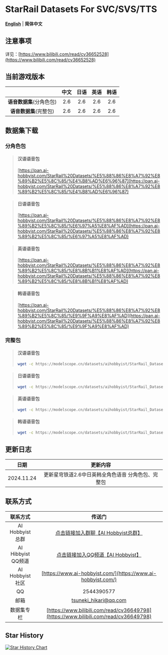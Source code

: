 
# StarRail Datasets For SVC/SVS/TTS
[**English**](./README.md) | **简体中文**
## 注意事项

详见：[https://www.bilibili.com/read/cv36652528](https://www.bilibili.com/read/cv36652528)

## 当前游戏版本

|                          | 中文 | 日语 | 英语 | 韩语 |
| :----------------------: | :--: | :--: | :--: | :--: |
| **语音数据集**(分角色包) | 2.6  | 2.6  | 2.6  | 2.6  |
|  **语音数据集**(完整包)  | 2.6  | 2.6  | 2.6  | 2.6  |

## 数据集下载
### 分角色包
>#### 汉语语音包
>[https://pan.ai-hobbyist.com/StarRail%20Datasets/%E5%88%86%E8%A7%92%E8%89%B2%E5%8C%85/%E4%B8%AD%E6%96%87](https://pan.ai-hobbyist.com/StarRail%20Datasets/%E5%88%86%E8%A7%92%E8%89%B2%E5%8C%85/%E4%B8%AD%E6%96%87)

>#### 日语语音包
>[https://pan.ai-hobbyist.com/StarRail%20Datasets/%E5%88%86%E8%A7%92%E8%89%B2%E5%8C%85/%E6%97%A5%E8%AF%AD](https://pan.ai-hobbyist.com/StarRail%20Datasets/%E5%88%86%E8%A7%92%E8%89%B2%E5%8C%85/%E6%97%A5%E8%AF%AD)

>#### 英语语音包
>[https://pan.ai-hobbyist.com/StarRail%20Datasets/%E5%88%86%E8%A7%92%E8%89%B2%E5%8C%85/%E8%8B%B1%E8%AF%AD](https://pan.ai-hobbyist.com/StarRail%20Datasets/%E5%88%86%E8%A7%92%E8%89%B2%E5%8C%85/%E8%8B%B1%E8%AF%AD)

>#### 韩语语音包
>[https://pan.ai-hobbyist.com/StarRail%20Datasets/%E5%88%86%E8%A7%92%E8%89%B2%E5%8C%85/%E9%9F%A9%E8%AF%AD](https://pan.ai-hobbyist.com/StarRail%20Datasets/%E5%88%86%E8%A7%92%E8%89%B2%E5%8C%85/%E9%9F%A9%E8%AF%AD)

### 完整包
>#### 汉语语音包
> ```bash 
>wget -c https://modelscope.cn/datasets/aihobbyist/StarRail_Dataset/resolve/master/StarRail2.6_CN.7z
>```

>#### 日语语音包
> ```bash 
>wget -c https://modelscope.cn/datasets/aihobbyist/StarRail_Dataset/resolve/master/StarRail2.6_JP.7z
>```

>#### 英语语音包
> ```bash 
>wget -c https://modelscope.cn/datasets/aihobbyist/StarRail_Dataset/resolve/master/StarRail2.6_EN.7z
>```

>#### 韩语语音包
> ```bash 
>wget -c https://modelscope.cn/datasets/aihobbyist/StarRail_Dataset/resolve/master/StarRail2.6_KR.7z
>```

## 更新日志

|    日期    |                 更新内容                  |
| :--------: | :---------------------------------------: |
| 2024.11.24 | 更新星穹铁道2.6中日英韩全角色语音 分角色包、完整包 |


## 联系方式

|      联系方式      |                            传送门                            |
| :----------------: | :----------------------------------------------------------: |
| AI Hobbyist总群 | [点击链接加入群聊【AI Hobbyist总群】](https://qm.qq.com/q/Ii0OLQTF2U) |
| AI Hibbyist QQ频道 | [点击链接加入QQ频道【AI Hobbyist】](https://pd.qq.com/s/8c2wkdwyl) |
|   AI Hobbyist社区   | [https://www.ai-hobbyist.com/](https://www.ai-hobbyist.com/) |
|         QQ         |                          2544390577                          |
|        邮箱        |                    tsuneki_hikari@qq.com                     |
|        数据集专栏        |                    [https://www.bilibili.com/read/cv36649798](https://www.bilibili.com/read/cv36649798)                     |

## Star History

[![Star History Chart](https://api.star-history.com/svg?repos=AI-Hobbyist/StarRail_Datasets&type=Date)](https://star-history.com/#AI-Hobbyist/StarRail_Datasets&Date)

